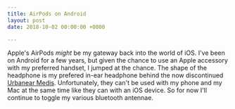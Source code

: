 ```yaml
---
title: AirPods on Android
layout: post
date: 2018-10-02 00:00:00 +0000

---
```

Apple's AirPods _might_ be my gateway back into the world of iOS. I've been on Android for a few years, but given the chance to use an Apple accessory with my preferred handset, I jumped at the chance. The shape of the headphone is my prefered in-ear headphone behind the now discontinued [Urbanear Medis](https://www.bhphotovideo.com/c/product/682821-REG/Urbanears_4090023_Medis_Stereo_Earbud_Headphones.html). Unfortunately, they can't be used with my phone and my Mac at the same time like they can with an iOS device. So for now I'll continue to toggle my various bluetooth antennae.